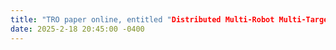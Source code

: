 ```yaml
---
title: "TRO paper online, entitled "Distributed Multi-Robot Multi-Target Tracking Using Heterogeneous Limited-Range Sensors""
date: 2025-2-18 20:45:00 -0400
---
```

